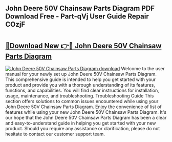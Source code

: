 ## John Deere 50V Chainsaw Parts Diagram PDF Download Free - Part-qVj User Guide Repair COzjF

# <h2><a href="http://dfrms8i.blite.top/?on=John+Deere+50V+Chainsaw+Parts+Diagram">🔗Download New 👉🔴 John Deere 50V Chainsaw Parts Diagram</a></h2>

[![John Deere 50V Chainsaw Parts Diagram download](https://i.imgur.com/lujVjoI.png)](http://dfrms8i.blite.top/?on=John+Deere+50V+Chainsaw+Parts+Diagram)
Welcome to the user manual for your newly set up John Deere 50V Chainsaw Parts Diagram. This comprehensive guide is intended to help you get started with your product and provide you with a thorough understanding of its features, functions, and capabilities. You will find clear instructions for installation, usage, maintenance, and troubleshooting. Troubleshooting Guide This section offers solutions to common issues encountered while using your John Deere 50V Chainsaw Parts Diagram. Enjoy the convenience of list of features while using your new John Deere 50V Chainsaw Parts Diagram. It's our hope that the John Deere 50V Chainsaw Parts Diagram has been a clear and easy-to-understand guide in helping you get started with your new product. Should you require any assistance or clarification, please do not hesitate to contact our customer support team.
